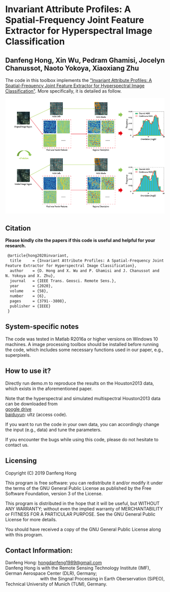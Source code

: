 # Invariant Attribute Profiles: A Spatial-Frequency Joint Feature Extractor for Hyperspectral Image Classification  

Danfeng Hong, Xin Wu, Pedram Ghamisi, Jocelyn Chanussot, Naoto Yokoya, Xiaoxiang Zhu
---------------------

The code in this toolbox implements the ["Invariant Attribute Profiles: A Spatial-Frequency Joint Feature Extractor for Hyperspectral Image Classification"](https://ieeexplore.ieee.org/document/8961105).
More specifically, it is detailed as follow.

![alt text](./FIFs.png)

Citation
---------------------

**Please kindly cite the papers if this code is useful and helpful for your research.**

     @article{hong2020invariant,
      title     = {Invariant Attribute Profiles: A Spatial-Frequency Joint Feature Extractor for Hyperspectral Image Classification},
      author    = {D. Hong and X. Wu and P. Ghamisi and J. Chanussot and N. Yokoya and X. Zhu},
      journal   = {IEEE Trans. Geosci. Remote Sens.},
      year      = {2020},
      volume    = {58},
      number    = {6},
      pages     = {3791--3808},
      publisher = {IEEE}
     }


System-specific notes
---------------------
The code was tested in Matlab R2016a or higher versions on Windows 10 machines.
A image processing toolbox should be installed before running the code, which includes some necessary functions used in our paper, e.g., superpixels.

How to use it?
---------------------

Directly run demo.m to reproduce the results on the Houston2013 data, which exists in the aforementioned paper.  

Note that the hyperspectral and simulated multispectral Houston2013 data can be downloaded from  
[google drive](https://drive.google.com/open?id=19wIpGS9xv9K_-rVktdu6GL1CAXmuk-JK)  
[baiduyun](https://pan.baidu.com/s/1_n-rYbzzGgCZRmDTOylCpg): ultz (access code).

If you want to run the code in your own data, you can accordingly change the input (e.g., data) and tune the parameters.

If you encounter the bugs while using this code, please do not hesitate to contact us.


Licensing
---------

Copyright (C) 2019 Danfeng Hong

This program is free software: you can redistribute it and/or modify it under the terms of the GNU General Public License as published by the Free Software Foundation, version 3 of the License.

This program is distributed in the hope that it will be useful, but WITHOUT ANY WARRANTY; without even the implied warranty of MERCHANTABILITY or FITNESS FOR A PARTICULAR PURPOSE. See the GNU General Public License for more details.

You should have received a copy of the GNU General Public License along with this program.

Contact Information:
--------------------

Danfeng Hong: hongdanfeng1989@gmail.com<br>
Danfeng Hong is with the Remote Sensing Technology Institute (IMF), German Aerospace Center (DLR), Germany; <br>
&nbsp; &nbsp; &nbsp; &nbsp; &nbsp; &nbsp; &nbsp; &nbsp; &nbsp; &nbsp; &nbsp; &nbsp; &nbsp; &nbsp; with the Singnal Processing in Earth Oberservation (SiPEO), Technical University of Munich (TUM), Germany. 
